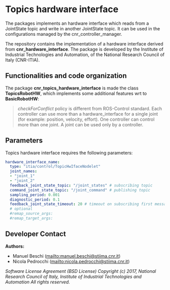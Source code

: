 # Topics hardware interface

The packages implements an hardware interface which reads from a JointState topic and write in another JointState topic.
It can be used in the configurations managed by the cnr_controller_manager.

The repository contains the implementation of a hardware interface derived from **cnr_hardware_interface**.
The package is developed by the Institute of Industrial Technologies and Automation, of the National Research Council of Italy (CNR-ITIA).

## Functionalities and code organization

The package **cnr_topics_hardware_interface** is made the class **TopicsRobotHW**, which implements some additional features wrt to **BasicRobotHW**:

> _checkForConflict_ policy is different from ROS-Control standard.
> Each controller can use more than a hardware_interface for a single joint (for example: position, velocity, effort).
> One controller can control more than one joint.
> A joint can be used only by a controller.

## Parameters

Topics hardware interface requires the following parameters:

```yaml
hardware_interface_name:
  type: "itia/control/TopicHwIfaceNodelet"
  joint_names:
  - "joint_1"
  - "joint_2"
  feedback_joint_state_topic: "/joint_states" # subscribing topic
  command_joint_state_topic: "/joint_command" # publishing topic
  sampling_period: 0.001
  diagnostic_period: 0.1
  feedback_joint_state_timeout: 20 # timeout on subscribing first message.
  # optional
  #remap_source_args:
  #remap_target_args:
```

## Developer Contact

**Authors:**

- Manuel Beschi (<mailto:manuel.beschi@stiima.cnr.it>)
- Nicola Pedrocchi (<mailto:nicola.pedrocchi@stiima.cnr.it>)  

_Software License Agreement (BSD License)_
_Copyright (c) 2017, National Research Council of Italy, Institute of Industrial Technologies and Automation_
_All rights reserved._
